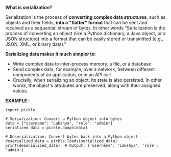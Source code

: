 **What is serialization?**

Serialization is the process of **converting complex data structures**, such as objects and their fields, **into a "flatter" format** that can be sent and received as a sequential stream of bytes.
In other words "Serialization is the process of converting an object (like a Python dictionary, a Java object, or a JSON structure) into a format that can be easily stored or transmitted (e.g., JSON, XML, or binary data)."

**Serializing data makes it much simpler to:**

 - Write complex data to inter-process memory, a file, or a database
 - Send complex data, for example, over a network, between different components of an application, or in an API call
 - Crucially, when serializing an object, its state is also persisted. In other words, the object's attributes are preserved, along with their assigned values.

**EXAMPLE :**
```
import pickle  

# Serialization: Convert a Python object into bytes
data = {"username": "Lakshya", "role": "admin"}
serialized_data = pickle.dumps(data)  

# Deserialization: Convert bytes back into a Python object
deserialized_data = pickle.loads(serialized_data)  
print(deserialized_data)  # Output: {'username': 'Lakshya', 'role': 'admin'}

```
